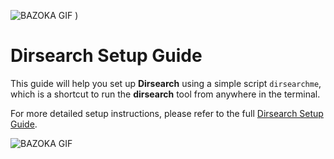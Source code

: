 ![BAZOKA GIF](https://media4.giphy.com/media/v1.Y2lkPTc5MGI3NjExazVzN2s5ZnlkMWg0eXIwdmp5dzZiODh4NWhwMnE5MDBsb2lsYW8zMyZlcD12MV9pbnRlcm5hbF9naWZfYnlfaWQmY3Q9Zw/bFTqj4xqVc2mHZnHox/giphy.gif)
)

# Dirsearch Setup Guide

This guide will help you set up **Dirsearch** using a simple script `dirsearchme`, which is a shortcut to run the **dirsearch** tool from anywhere in the terminal.

For more detailed setup instructions, please refer to the full [Dirsearch Setup Guide](https://github.com/mo3awya1/install-Tolls/blob/main/dirsearch-setup.md).



![BAZOKA GIF](https://media4.giphy.com/media/v1.Y2lkPTc5MGI3NjExazVzN2s5ZnlkMWg0eXIwdmp5dzZiODh4NWhwMnE5MDBsb2lsYW8zMyZlcD12MV9pbnRlcm5hbF9naWZfYnlfaWQmY3Q9Zw/bFTqj4xqVc2mHZnHox/giphy.gif)
